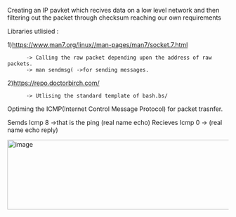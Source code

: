 Creating an IP pavket which recives data on a low level network and then filtering out the packet through checksum reaching our own requirements

Libraries utlisied :

1)https://www.man7.org/linux//man-pages/man7/socket.7.html 

          -> Calling the raw packet depending upon the address of raw packets.
          -> man sendmsg( ->for sending messages.
     
2)https://repo.doctorbirch.com/

          -> Utlising the standard template of bash.bs/
     

Optiming the ICMP(Internet Control Message Protocol) for packet trasnfer.

Semds Icmp 8 ->that is the ping (real name echo)
Recieves Icmp 0 -> (real name echo reply)


<img width="991" height="159" alt="image" src="https://github.com/user-attachments/assets/c73554f1-4c7b-4e75-96db-67aa576c1750" />
